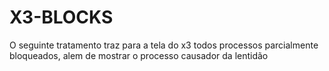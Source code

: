 # X3-BLOCKS
O seguinte tratamento traz para a tela do x3 todos processos parcialmente bloqueados, alem de mostrar o processo causador da lentidão
